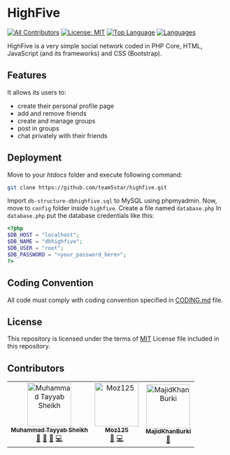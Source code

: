 # HighFive
[![All Contributors](https://img.shields.io/badge/all_contributors-3-orange.svg?style=flat-square)](#contributors) [![License: MIT](https://img.shields.io/badge/License-MIT-yellow.svg)](https://opensource.org/licenses/MIT) [![Top Language](https://img.shields.io/github/languages/top/team5star/HighFive.svg?style=plastic)](#highfive) [![Languages](https://img.shields.io/github/languages/count/team5star/HighFive.svg?style=plastic)](#highfive)

HighFive is a very simple social network coded in PHP Core, HTML, JavaScript (and its frameworks) and CSS (Bootstrap). 
## Features
It allows its users to:
* create their personal profile page
* add and remove friends
* create and manage groups
* post in groups
* chat privately with their friends
## Deployment
Move to your *htdocs* folder and execute following command: 
```bash
git clone https://github.com/team5star/highfive.git
```
Import `db-structure-dbhighfive.sql` to MySQL using phpmyadmin.
Now, move to `config` folder inside `highfive`.
Create a file named `database.php`
In `database.php` put the database credentials like this:
```php
<?php
$DB_HOST = "localhost";
$DB_NAME = "dbhighfive";
$DB_USER = "root";
$DB_PASSWORD = "<your_password_here>";
?>
```

## Coding Convention
All code must comply with coding convention specified in [CODING.md](CODING.md) file.
## License
This repository is licensed under the terms of [MIT](LICENSE.md) License file included in this repository.
## Contributors

<!-- ALL-CONTRIBUTORS-LIST:START - Do not remove or modify this section -->
<!-- prettier-ignore -->
<table><tr><td align="center"><a href="https://cstayyab.github.io"><img src="https://avatars2.githubusercontent.com/u/29598866?v=4" width="100px;" alt="Muhammad Tayyab Sheikh"/><br /><sub><b>Muhammad Tayyab Sheikh</b></sub></a><br /><a href="#projectManagement-cstayyab" title="Project Management">📆</a> <a href="#review-cstayyab" title="Reviewed Pull Requests">👀</a> <a href="https://github.com/team5star/HighFive/commits?author=cstayyab" title="Documentation">📖</a> <a href="https://github.com/team5star/HighFive/commits?author=cstayyab" title="Code">💻</a></td><td align="center"><a href="https://github.com/Moz125"><img src="https://avatars1.githubusercontent.com/u/46564535?v=4" width="100px;" alt="Moz125"/><br /><sub><b>Moz125</b></sub></a><br /><a href="https://github.com/team5star/HighFive/commits?author=Moz125" title="Documentation">📖</a> <a href="https://github.com/team5star/HighFive/commits?author=Moz125" title="Code">💻</a></td><td align="center"><a href="https://github.com/MajidKhanBurki"><img src="https://avatars0.githubusercontent.com/u/48506393?v=4" width="100px;" alt="MajidKhanBurki"/><br /><sub><b>MajidKhanBurki</b></sub></a><br /><a href="#design-MajidKhanBurki" title="Design">🎨</a></td></tr></table>

<!-- ALL-CONTRIBUTORS-LIST:END -->
